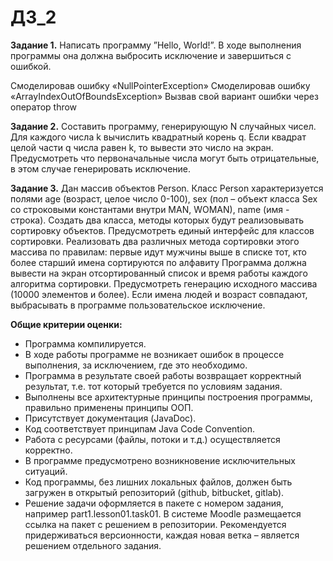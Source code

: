 # ДЗ_2
**Задание 1.** Написать программу ”Hello, World!”. В ходе выполнения программы она должна выбросить исключение и завершиться с ошибкой.

Смоделировав ошибку «NullPointerException»
Смоделировав ошибку «ArrayIndexOutOfBoundsException»
Вызвав свой вариант ошибки через оператор throw

**Задание 2.** Составить программу, генерирующую N случайных чисел. Для каждого числа k вычислить квадратный корень q. Если квадрат целой части q числа равен k, то вывести это число на экран. Предусмотреть что первоначальные числа могут быть отрицательные, в этом случае генерировать исключение.

**Задание 3.** Дан массив объектов Person. Класс Person характеризуется полями age (возраст, целое число 0-100), sex (пол – объект класса Sex со строковыми константами внутри MAN, WOMAN), name (имя - строка). Создать два класса, методы которых будут реализовывать сортировку объектов. Предусмотреть единый интерфейс для классов сортировки. Реализовать два различных метода сортировки этого массива по правилам:
первые идут мужчины
выше в списке тот, кто более старший
имена сортируются по алфавиту
Программа должна вывести на экран отсортированный список и время работы каждого алгоритма сортировки.
Предусмотреть генерацию исходного массива (10000 элементов и более).
Если имена людей и возраст совпадают, выбрасывать в программе пользовательское исключение.

**Общие критерии оценки:**
* Программа компилируется.
* В ходе работы программе не возникает ошибок в процессе выполнения, за исключением, где это необходимо.
* Программа в результате своей работы возвращает корректный результат, т.е. тот который требуется по условиям задания.
* Выполнены все архитектурные принципы построения программы, правильно применены принципы ООП.
* Присутствует документация (JavaDoc).
* Код соответствует принципам Java Code Convention.
* Работа с ресурсами (файлы, потоки и т.д.) осуществляется корректно.
* В программе предусмотрено возникновение исключительных ситуаций.
* Код программы, без лишних локальных файлов, должен быть загружен в открытый репозиторий (github, bitbucket, gitlab).
* Решение задачи оформляется в пакете с номером задания, например part1.lesson01.task01. В системе Moodle размещается ссылка на пакет с решением в репозитории.  Рекомендуется придерживаться версионности, каждая новая ветка – является решением отдельного задания.